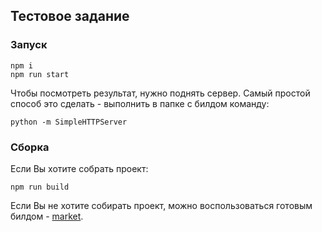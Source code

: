 ## Тестовое задание

### Запуск

```
npm i
npm run start

```

Чтобы посмотреть результат, нужно поднять сервер. Самый простой способ это сделать - выполнить в папке с билдом команду:

```
python -m SimpleHTTPServer

```

### Сборка

Если Вы хотите собрать проект:

```
npm run build

```

Если Вы не хотите собирать проект, можно воспользоваться готовым билдом - [market](https://github.com/ArinaBanana/market-test/releases/tag/market-test). 
